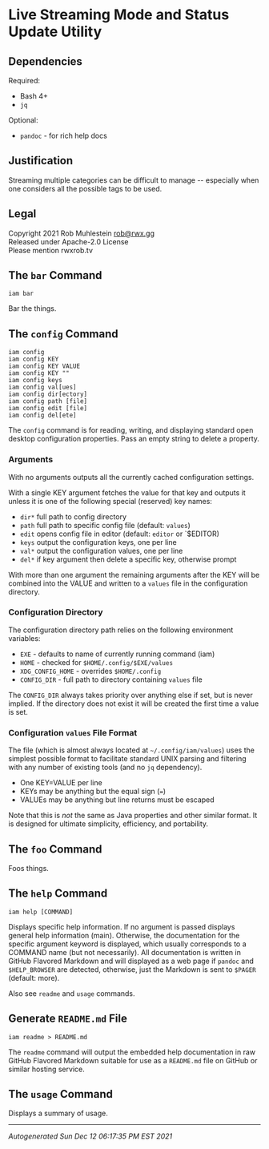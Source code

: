 # Live Streaming Mode and Status Update Utility

## Dependencies

Required:

* Bash 4+
* `jq`

Optional:

* `pandoc` - for rich help docs

## Justification

Streaming multiple categories can be difficult to manage -- especially
when one considers all the possible tags to be used.

## Legal

Copyright 2021 Rob Muhlestein <rob@rwx.gg>  
Released under Apache-2.0 License  
Please mention rwxrob.tv

## The `bar` Command

```
iam bar
```

Bar the things.

## The `config` Command

```
iam config
iam config KEY
iam config KEY VALUE
iam config KEY ""
iam config keys
iam config val[ues]
iam config dir[ectory]
iam config path [file]
iam config edit [file]
iam config del[ete]
```

The `config` command is for reading, writing, and displaying standard
open desktop configuration properties. Pass an empty string to delete
a property.

### Arguments

With no arguments outputs all the currently cached configuration
settings.

With a single KEY argument fetches the value for that key and outputs
it unless it is one of the following special (reserved) key names:

* `dir*` full path to config directory
* `path` full path to specific config file (default: `values`) 
* `edit` opens config file in editor (default: `editor` or `$EDITOR)
* `keys` output the configuration keys, one per line
* `val*` output the configuration values, one per line
* `del*` if key argument then delete a specific key, otherwise prompt

With more than one argument the remaining arguments after the KEY will
be combined into the VALUE and written to a `values` file in the
configuration directory. 

### Configuration Directory

The configuration directory path relies on the following environment
variables:

* `EXE` - defaults to name of currently running command (iam)
* `HOME` - checked for `$HOME/.config/$EXE/values`
* `XDG_CONFIG_HOME` - overrides `$HOME/.config`
* `CONFIG_DIR` - full path to directory containing `values` file

The `CONFIG_DIR` always takes priority over anything else if set, but is
never implied. If the directory does not exist it will be created the
first time a value is set.

### Configuration `values` File Format

The file (which is almost always located at
`~/.config/iam/values`) uses the simplest possible format to
facilitate standard UNIX parsing and filtering with any number of
existing tools (and no `jq` dependency).

* One KEY=VALUE per line
* KEYs may be anything but the equal sign (`=`)
* VALUEs may be anything but line returns must be escaped

Note that this is *not* the same as Java properties and other similar
format. It is designed for ultimate simplicity, efficiency, and
portability.

## The `foo` Command

Foos things.

## The `help` Command

```
iam help [COMMAND]
```

Displays specific help information. If no argument is passed displays
general help information (main). Otherwise, the documentation for the
specific argument keyword is displayed, which usually corresponds to
a COMMAND name (but not necessarily). All documentation is written in
GitHub Flavored Markdown and will displayed as a web page if `pandoc`
and `$HELP_BROWSER` are detected, otherwise, just the Markdown is sent
to `$PAGER` (default: more).

Also see `readme` and `usage` commands.

## Generate `README.md` File

```
iam readme > README.md
```

The `readme` command will output the embedded help documentation in raw
GitHub Flavored Markdown suitable for use as a `README.md` file on
GitHub or similar hosting service.

## The `usage` Command

Displays a summary of usage.

----

*Autogenerated Sun Dec 12 06:17:35 PM EST 2021*

